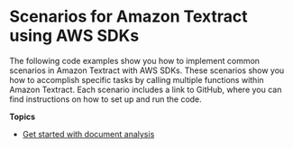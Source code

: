 # Scenarios for Amazon Textract using AWS SDKs<a name="service_code_examples_scenarios"></a>

The following code examples show you how to implement common scenarios in Amazon Textract with AWS SDKs\. These scenarios show you how to accomplish specific tasks by calling multiple functions within Amazon Textract\. Each scenario includes a link to GitHub, where you can find instructions on how to set up and run the code\.

**Topics**
+ [Get started with document analysis](example_textract_Scenario_GettingStarted_section.md)